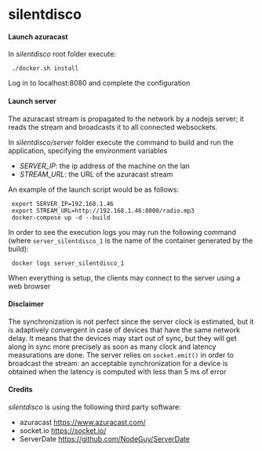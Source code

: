 silentdisco
===========

#### Launch azuracast

In _silentdisco_ root folder execute:

     ./docker.sh install

Log in to localhost:8080 and complete the configuration


#### Launch server

The azuracast stream is propagated to the network by a nodejs server; it reads the stream and broadcasts it to all connected websockets.


In _silentdisco/server_ folder execute the command to build and run the application, specifying the environment variables 
 * _SERVER_IP_: the ip address of the machine on the lan
 * _STREAM_URL_: the URL of the azuracast stream
 
 An example of the launch script would be as follows:
 

     export SERVER_IP=192.168.1.46
     export STREAM_URL=http://192.168.1.46:8000/radio.mp3
     docker-compose up -d --build
     
In order to see the execution logs you may run the following command (where `server_silentdisco_1` is the name of the container generated by the build):

     docker logs server_silentdisco_1

When everything is setup, the clients may connect to the server using a web browser

#### Disclaimer

The synchronization is not perfect since the server clock is estimated, but it is adaptively convergent in case of devices that have the same network delay.
It means that the devices may start out of sync, but they will get along in sync more precisely as soon as many clock and latency measurations are done.
The server relies on `socket.emit()` in order to broadcast the stream: an acceptable synchronization for a device is obtained when the latency is computed with less than 5 ms of error

#### Credits

_silentdisco_ is using the following third party software:

* azuracast https://www.azuracast.com/
* socket.io https://socket.io/
* ServerDate https://github.com/NodeGuy/ServerDate
